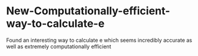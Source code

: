 # New-Computationally-efficient-way-to-calculate-e

Found an interesting way to calculate e which seems incredibly accurate as well as extremely computationally efficient
